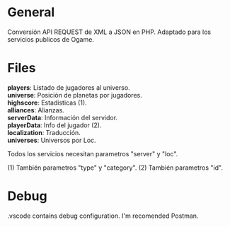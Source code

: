 # General
Conversión API REQUEST de XML a JSON en PHP. Adaptado para los servicios publicos de Ogame.

# Files
<b>players</b>: Listado de jugadores al universo.<br>
<b>universe</b>: Posición de planetas por jugadores.<br>
<b>highscore</b>: Estadisticas (1).<br>
<b>alliances</b>: Alianzas.<br>
<b>serverData</b>: Información del servidor.<br>
<b>playerData</b>: Info del jugador (2).<br>
<b>localization</b>: Traducción.<br>
<b>universes</b>: Universos por Loc.<br>

Todos los servicios necesitan parametros "server" y "loc".

(1) También parametros "type" y "category".
(2) También parametros "id".

# Debug
.vscode contains debug configuration. I'm recomended Postman.
